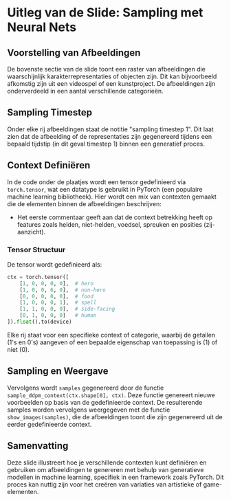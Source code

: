 # Uitleg van de Slide: Sampling met Neural Nets

## Voorstelling van Afbeeldingen
De bovenste sectie van de slide toont een raster van afbeeldingen die waarschijnlijk karakterrepresentaties of objecten zijn. Dit kan bijvoorbeeld afkomstig zijn uit een videospel of een kunstproject. De afbeeldingen zijn onderverdeeld in een aantal verschillende categorieën.

## Sampling Timestep
Onder elke rij afbeeldingen staat de notitie "sampling timestep 1". Dit laat zien dat de afbeelding of de representaties zijn gegenereerd tijdens een bepaald tijdstip (in dit geval timestep 1) binnen een generatief proces.

## Context Definiëren
In de code onder de plaatjes wordt een tensor gedefinieerd via `torch.tensor`, wat een datatype is gebruikt in PyTorch (een populaire machine learning bibliotheek). Hier wordt een mix van contexten gemaakt die de elementen binnen de afbeeldingen beschrijven:
- Het eerste commentaar geeft aan dat de context betrekking heeft op features zoals helden, niet-helden, voedsel, spreuken en posities (zij-aanzicht).

### Tensor Structuur
De tensor wordt gedefinieerd als:
```python
ctx = torch.tensor([
    [1, 0, 0, 0, 0],  # hero
    [1, 0, 0, 6, 0],  # non-hero
    [0, 0, 0, 0, 0],  # food
    [1, 0, 0, 0, 1],  # spell
    [1, 1, 0, 0, 0],  # side-facing
    [0, 1, 0, 0, 0]   # human
]).float().to(device)
```
Elke rij staat voor een specifieke context of categorie, waarbij de getallen (1's en 0's) aangeven of een bepaalde eigenschap van toepassing is (1) of niet (0).

## Sampling en Weergave
Vervolgens wordt `samples` gegenereerd door de functie `sample_ddpm_context(ctx.shape[0], ctx)`. Deze functie genereert nieuwe voorbeelden op basis van de gedefinieerde context. De resulterende samples worden vervolgens weergegeven met de functie `show_images(samples)`, die de afbeeldingen toont die zijn gegenereerd uit de eerder gedefinieerde context.

## Samenvatting
Deze slide illustreert hoe je verschillende contexten kunt definiëren en gebruiken om afbeeldingen te genereren met behulp van generatieve modellen in machine learning, specifiek in een framework zoals PyTorch. Dit proces kan nuttig zijn voor het creëren van variaties van artistieke of game-elementen.